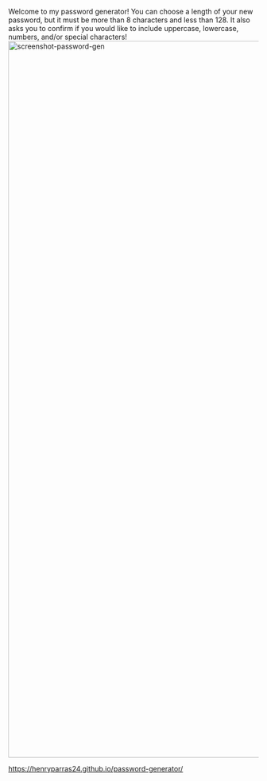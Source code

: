 Welcome to my password generator! You can choose a length of your new password, but it must be more than 8 characters and less than 128. It also asks you to confirm if you would like to include uppercase, lowercase, numbers, and/or special characters! 
<img width="1440" alt="screenshot-password-gen" src="https://user-images.githubusercontent.com/82185621/118745098-5e86ac00-b80a-11eb-84d2-0115df920094.png">




https://henryparras24.github.io/password-generator/